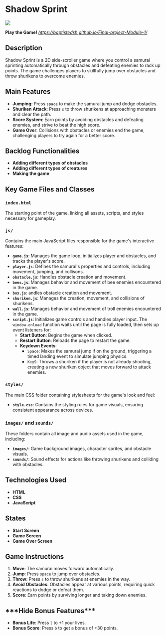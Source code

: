 # Shadow Sprint

![](https://img.freepik.com/vecteurs-libre/batiment-chinois-fond-vectoriel-dessin-anime-rue-ville-maison-ville-chine-lanterne-rouge-pour-illustration-paysage-urbain-festival-nouvel-an-panorama-conception-decoration-architecture-asiatique-traditionnelle_107791-22807.jpg?t=st=1730908088~exp=1730911688~hmac=a9ad76cb4a2c11ab0fd99d861926448f393ca65abced1a9f407aee6391e14879&w=1480)

**Play the Game!**
_https://baptistedsh.github.io/Final-project-Module-1/_

## Description

Shadow Sprint is a 2D side-scroller game where you control a samurai sprinting automatically through obstacles and defeating enemies to rack up points. The game challenges players to skillfully jump over obstacles and throw shurikens to overcome enemies.

## Main Features

- **Jumping**: Press `space` to make the samurai jump and dodge obstacles.
- **Shuriken Attack**: Press `s` to throw shurikens at approaching monsters and clear the path.
- **Score System**: Earn points by avoiding obstacles and defeating enemies, and strive to beat the high score.
- **Game Over**: Collisions with obstacles or enemies end the game, challenging players to try again for a better score.

## Backlog Functionalities

- **Adding different types of obstacles**
- **Adding different types of creatures**
- **Making the game**

## Key Game Files and Classes

### `index.html`

The starting point of the game, linking all assets, scripts, and styles necessary for gameplay.

### `js/`

Contains the main JavaScript files responsible for the game's interactive features:

- **`game.js`**: Manages the game loop, initializes player and obstacles, and tracks the player's score.
- **`player.js`**: Defines the samurai's properties and controls, including movement, jumping, and collisons.
- **`obstacle.js`**: Handles obstacle creation and movement.
- **`bees.js`**: Manages behavior and movement of bee enemies encountered in the game.
- **`box.js`**: andles obstacle creation and movement.
- **`shuriken.js`**: Manages the creation, movement, and collisions of shurikens.
- **`wall.js`**: Manages behavior and movement of troll enemies encountered in the game.
- **`script.js`**: Initializes game controls and handles player input. The `window.onload` function waits until the page is fully loaded, then sets up event listeners for:
  - **Start Button**: Begins the game when clicked.
  - **Restart Button**: Reloads the page to restart the game.
  - **Keydown Events**:
    - `Space`: Makes the samurai jump if on the ground, triggering a timed landing event to simulate jumping physics.
    - `KeyS`: Throws a shuriken if the player is not already shooting, creating a new shuriken object that moves forward to attack enemies.

### `styles/`

The main CSS folder containing stylesheets for the game's look and feel:

- **`style.css`**: Contains the styling rules for game visuals, ensuring consistent appearance across devices.

### `images/` and `sounds/`

These folders contain all image and audio assets used in the game, including:

- **`images/`**: Game background images, character sprites, and obstacle visuals.
- **`sounds/`**: Sound effects for actions like throwing shurikens and colliding with obstacles.

## Technologies Used

- **HTML**
- **CSS**
- **JavaScript**

## States

- **Start Screen**
- **Game Screen**
- **Game Over Screen**

## Game Instructions

1. **Move**: The samurai moves forward automatically.
2. **Jump**: Press `space` to jump over obstacles.
3. **Throw**: Press `s` to throw shurikens at enemies in the way.
4. **Avoid Obstacles**: Obstacles appear at various points, requiring quick reactions to dodge or defeat them.
5. **Score**: Earn points by surviving longer and taking down enemies.

## **\*\*\***Hide Bonus Features**\*\*\***

- **Bonus Life**: Press `l` to +1 your lives.
- **Bonus Score**: Press `b` to get a bonus of +30 points.
